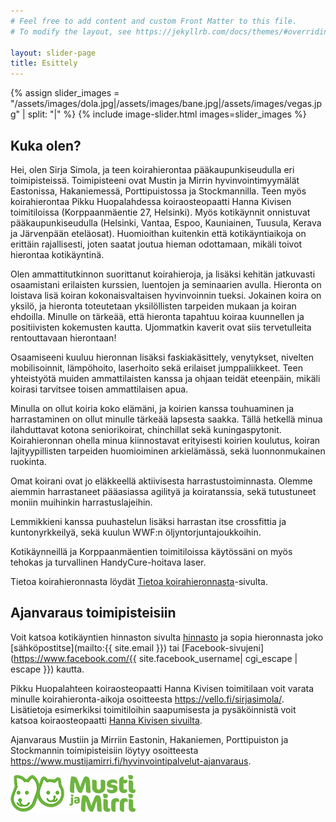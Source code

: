 ```yaml
---
# Feel free to add content and custom Front Matter to this file.
# To modify the layout, see https://jekyllrb.com/docs/themes/#overriding-theme-defaults

layout: slider-page
title: Esittely
---
```


{% assign slider_images = "/assets/images/dola.jpg|/assets/images/bane.jpg|/assets/images/vegas.jpg" | split: "|" %}
{% include image-slider.html images=slider_images %}

## Kuka olen?

Hei, olen Sirja Simola, ja teen koirahierontaa pääkaupunkiseudulla eri toimipisteissä. Toimipisteeni ovat Mustin ja Mirrin hyvinvointimyymälät Eastonissa, Hakaniemessä, Porttipuistossa ja Stockmannilla.
Teen myös koirahierontaa Pikku Huopalahdessa koiraosteopaatti Hanna Kivisen toimitiloissa (Korppaanmäentie 27, Helsinki).
Myös kotikäynnit onnistuvat pääkaupunkiseudulla (Helsinki, Vantaa, Espoo, Kauniainen, Tuusula, Kerava ja Järvenpään eteläosat). Huomioithan kuitenkin että kotikäyntiaikoja on erittäin rajallisesti, joten saatat joutua hieman odottamaan, mikäli toivot hierontaa kotikäyntinä.

Olen ammattitutkinnon suorittanut koirahieroja, ja lisäksi kehitän jatkuvasti osaamistani erilaisten kurssien, luentojen ja seminaarien avulla. Hieronta on loistava lisä koiran kokonaisvaltaisen hyvinvoinnin tueksi. Jokainen koira on yksilö, ja hieronta toteutetaan yksilöllisten tarpeiden mukaan ja koiran ehdoilla. Minulle on tärkeää, että hieronta tapahtuu koiraa kuunnellen ja positiivisten kokemusten kautta. Ujommatkin kaverit ovat siis tervetulleita rentouttavaan hierontaan!

Osaamiseeni kuuluu hieronnan lisäksi faskiakäsittely, venytykset, nivelten mobilisoinnit, lämpöhoito, laserhoito sekä erilaiset jumppaliikkeet.
Teen yhteistyötä muiden ammattilaisten kanssa ja ohjaan teidät eteenpäin, mikäli koirasi tarvitsee toisen ammattilaisen apua.

Minulla on ollut koiria koko elämäni, ja koirien kanssa touhuaminen ja harrastaminen on ollut minulle tärkeää lapsesta saakka. Tällä hetkellä minua ilahduttavat kotona seniorikoirat, chinchillat sekä kuningaspytonit. Koirahieronnan ohella minua kiinnostavat erityisesti koirien koulutus, koiran lajityypillisten tarpeiden huomioiminen arkielämässä, sekä luonnonmukainen ruokinta.

Omat koirani ovat jo eläkkeellä aktiivisesta harrastustoiminnasta. Olemme aiemmin harrastaneet pääasiassa agilityä ja koiratanssia, sekä tutustuneet moniin muihinkin harrastuslajeihin.

Lemmikkieni kanssa puuhastelun lisäksi harrastan itse crossfittia ja kuntonyrkkeilyä, sekä kuulun WWF:n öljyntorjuntajoukkoihin.

Kotikäynneillä ja Korppaanmäentien toimitiloissa käytössäni on myös tehokas ja turvallinen HandyCure-hoitava laser.

Tietoa koirahieronnasta löydät [Tietoa koirahieronnasta](/info/)-sivulta.

## Ajanvaraus toimipisteisiin

Voit katsoa kotikäyntien hinnaston sivulta [hinnasto](/hinnasto/) ja sopia hieronnasta joko [sähköpostitse](mailto:{{ site.email }}) tai [Facebook-sivujeni](https://www.facebook.com/{{ site.facebook_username| cgi_escape | escape }}) kautta.

Pikku Huopalahteen koiraosteopaatti Hanna Kivisen toimitilaan voit varata minulle koirahieronta-aikoja osoitteesta <https://vello.fi/sirjasimola/>. Lisätietoja esimerkiksi toimitiloihin saapumisesta ja pysäköinnistä voit katsoa koiraosteopaatti [Hanna Kivisen sivuilta](https://www.koiraosteopatia.fi/). 

Ajanvaraus Mustiin ja Mirriin Eastonin, Hakaniemen, Porttipuiston ja Stockmannin toimipisteisiin löytyy osoitteesta <https://www.mustijamirri.fi/hyvinvointipalvelut-ajanvaraus>.

![Musti ja Mirri Logo](/assets/images/Musti_ja_Mirri_kaksirivinen_PMS369_valkoiset_naamat.png)